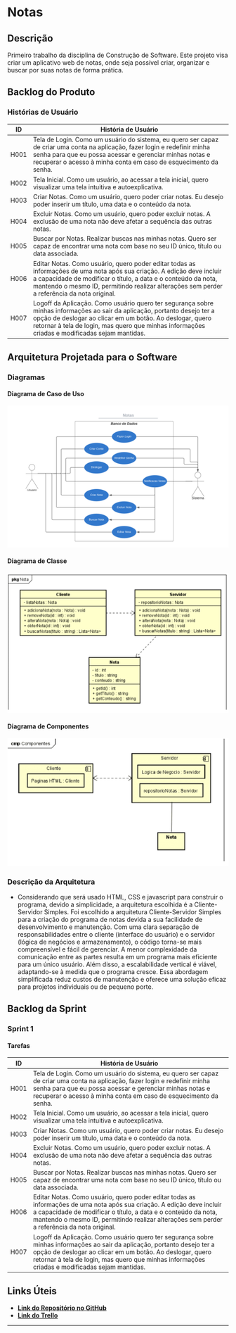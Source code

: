 # Notas

## Descrição

Primeiro trabalho da disciplina de Construção de Software. Este projeto visa criar um aplicativo web de notas, onde seja possível criar, organizar e buscar por suas notas de forma prática.

## Backlog do Produto

### Histórias de Usuário

| ID   | História de Usuário                                       |
|------|------------------------------------------------------------|
| H001 | Tela de Login. Como um usuário do sistema, eu quero ser capaz de criar uma conta na aplicação, fazer login e redefinir minha senha para que eu possa acessar e gerenciar minhas notas e recuperar o acesso à minha conta em caso de esquecimento da senha.|
| H002 | Tela Inicial. Como um usuário, ao acessar a tela inicial, quero visualizar uma tela intuitiva e autoexplicativa.|
| H003 | Criar Notas. Como um usuário, quero poder criar notas. Eu desejo poder inserir um título, uma data e o conteúdo da nota.|
| H004 | Excluir Notas. Como um usuário, quero poder excluir notas. A exclusão de uma nota não deve afetar a sequência das outras notas. |
| H005 | Buscar por Notas. Realizar buscas nas minhas notas. Quero ser capaz de encontrar uma nota com base no seu ID único, título ou data associada. |
| H006 | Editar Notas. Como usuário, quero poder editar todas as informações de uma nota após sua criação. A edição deve incluir a capacidade de modificar o título, a data e o conteúdo da nota, mantendo o mesmo ID, permitindo realizar alterações sem perder a referência da nota original. |
| H007 | Logoff da Aplicação. Como usuário quero ter segurança sobre minhas informações ao sair da aplicação, portanto desejo ter a opção de deslogar ao clicar em um botão. Ao deslogar, quero retornar à tela de login, mas quero que minhas informações criadas e modificadas sejam mantidas. |

## Arquitetura Projetada para o Software

### Diagramas

#### Diagrama de Caso de Uso
![Diagrama de Caso de Uso](https://github.com/filipeUEM/Construcao-de-Software/blob/main/Diagramas/Diagrama%20de%20Caso%20de%20Uso.png)

#### Diagrama de Classe
![Diagrama de Classe](https://github.com/filipeUEM/Construcao-de-Software/blob/main/Diagramas/Diagrama-de-classe.png)

#### Diagrama de Componentes
![Diagrama de Componentes](https://github.com/filipeUEM/Construcao-de-Software/blob/main/Diagramas/diagrama-de-componentes.PNG)

### Descrição da Arquitetura

- Considerando que será usado HTML, CSS e javascript para construir o programa, devido a simplicidade, a arquitetura escolhida é a Cliente-Servidor Simples. Foi escolhido a arquitetura Cliente-Servidor Simples para a criação do programa de notas devida a sua facilidade de desenvolvimento e manutenção. Com uma clara separação de responsabilidades entre o cliente (interface do usuário) e o servidor (lógica de negócios e armazenamento), o código torna-se mais compreensível e fácil de gerenciar. A menor complexidade da comunicação entre as partes resulta em um programa mais eficiente para um único usuário. Além disso, a escalabilidade vertical é viável, adaptando-se à medida que o programa cresce. Essa abordagem simplificada reduz custos de manutenção e oferece uma solução eficaz para projetos individuais ou de pequeno porte.

## Backlog da Sprint

### Sprint 1

#### Tarefas

| ID   | História de Usuário                                       |
|------|------------------------------------------------------------|
| H001 | Tela de Login. Como um usuário do sistema, eu quero ser capaz de criar uma conta na aplicação, fazer login e redefinir minha senha para que eu possa acessar e gerenciar minhas notas e recuperar o acesso à minha conta em caso de esquecimento da senha.|
| H002 | Tela Inicial. Como um usuário, ao acessar a tela inicial, quero visualizar uma tela intuitiva e autoexplicativa.|
| H003 | Criar Notas. Como um usuário, quero poder criar notas. Eu desejo poder inserir um título, uma data e o conteúdo da nota.|
| H004 | Excluir Notas. Como um usuário, quero poder excluir notas. A exclusão de uma nota não deve afetar a sequência das outras notas. |
| H005 | Buscar por Notas. Realizar buscas nas minhas notas. Quero ser capaz de encontrar uma nota com base no seu ID único, título ou data associada. |
| H006 | Editar Notas. Como usuário, quero poder editar todas as informações de uma nota após sua criação. A edição deve incluir a capacidade de modificar o título, a data e o conteúdo da nota, mantendo o mesmo ID, permitindo realizar alterações sem perder a referência da nota original. |
| H007 | Logoff da Aplicação. Como usuário quero ter segurança sobre minhas informações ao sair da aplicação, portanto desejo ter a opção de deslogar ao clicar em um botão. Ao deslogar, quero retornar à tela de login, mas quero que minhas informações criadas e modificadas sejam mantidas. |

## Links Úteis

- [**Link do Repositório no GitHub**](https://github.com/filipeUEM/Construcao-de-Software)
- [**Link do Trello**](https://trello.com/b/seuquadroscrum)

--- 

